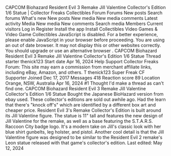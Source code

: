 CAPCOM Biohazard Resident Evil 3 Remake Jill Valentine Collector's Edition 1/6 Statue | Collector Freaks Collectibles Forum
Forums
New posts
Search forums
What's new
New posts
New media
New media comments
Latest activity
Media
New media
New comments
Search media
Members
Current visitors
Log in
Register
Install the app
Install
Collectibles
Video Games & Video Game Collectibles
JavaScript is disabled. For a better experience, please enable JavaScript in your browser before proceeding.
You are using an out of date browser. It may not display this or other websites correctly. You should upgrade or use an alternative browser .
CAPCOM Biohazard Resident Evil 3 Remake Jill Valentine Collector's Edition 1/6 Statue
Thread starter
thenick123
Start date
Apr 16, 2024
Help Support Collector Freaks Forum:
This site may earn a commission from merchant affiliate
 links, including eBay, Amazon, and others.
T
thenick123
Super Freak
CF Supporter
Joined
Dec 17, 2017
Messages
418
Reaction score
89
Location
Orange, NSW, Australia
Apr 16, 2024
#1
Thought I'd make a thread as can't find one.
CAPCOM Biohazard Resident Evil 3 Remake Jill Valentine Collector's Edition 1/6 Statue
Bought the Japanese BioHazard version from ebay used. These collector's editions are sold out awhile ago. Had the learn that there's "knock off's" which are identified by a different box art and cheaper price.
Resident Evil 3's Remake Collector's Edition is built around its Jill Valentine figure. The statue is 11" tall and features the new design of Jill Valentine for the remake, as well as a base featuring the S.T.A.R.S. Raccoon City badge logo. It's a modern take on Jill's classic look with her blue shirt gunbelts, leg holster, and pistol. Another cool detail is that the Jill Valentine figure was designed to be similar to the Resident Evil 2 remake's Leon statue released with that game's collector's edition.
Last edited: May 12, 2024